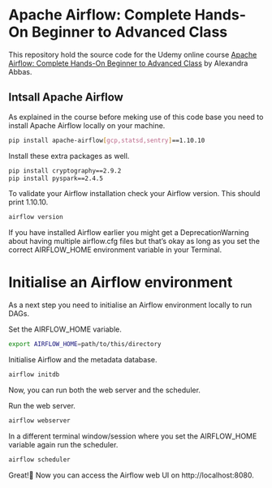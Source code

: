 # Apache Airflow: Complete Hands-On Beginner to Advanced Class

This repository hold the source code for the Udemy online course [Apache Airflow: Complete Hands-On Beginner to Advanced Class](https://www.udemy.com/course/apache-airflow-course/?referralCode=7A7192D2BDE0A30803F8) by Alexandra Abbas.

## Intsall Apache Airflow

As explained in the course before meking use of this code base you need to install Apache Airflow locally on your machine.

```Bash
pip install apache-airflow[gcp,statsd,sentry]==1.10.10
```

Install these extra packages as well.

```Bash
pip install cryptography==2.9.2
pip install pyspark==2.4.5
```

To validate your Airflow installation check your Airflow version. This should print 1.10.10.

```Bash
airflow version
```

If you have installed Airflow earlier you might get a DeprecationWarning about having multiple airflow.cfg files but that’s okay as long as you set the correct AIRFLOW_HOME environment variable in your Terminal.

# Initialise an Airflow environment

As a next step you need to initialise an Airflow environment locally to run DAGs.

Set the AIRFLOW_HOME variable.

```Bash
export AIRFLOW_HOME=path/to/this/directory
```

Initialise Airflow and the metadata database.

```Bash
airflow initdb
```

Now, you can run both the web server and the scheduler.

Run the web server.

```Bash
airflow webserver
```

In a different terminal window/session where you set the AIRFLOW_HOME variable again run the scheduler.

```Bash
airflow scheduler
```

Great!🎉 Now you can access the Airflow web UI on http://localhost:8080.
